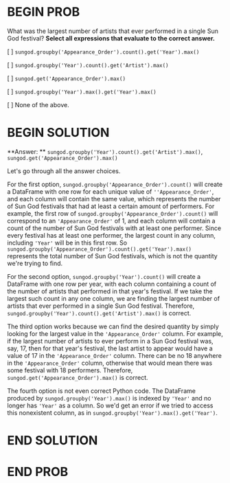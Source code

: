 # BEGIN PROB

What was the largest number of artists that ever performed in a single Sun God festival? **Select all expressions that evaluate to the correct answer.**

[ ] `sungod.groupby('Appearance_Order').count().get('Year').max()`

[ ] `sungod.groupby('Year').count().get('Artist').max()`

[ ] `sungod.get('Appearance_Order').max()`

[ ] `sungod.groupby('Year').max().get('Year').max()`

[ ] None of the above.

# BEGIN SOLUTION

**Answer: ** `sungod.groupby('Year').count().get('Artist').max()`, `sungod.get('Appearance_Order').max()`

Let's go through all the answer choices.

For the first option, `sungod.groupby('Appearance_Order').count()` will create a DataFrame with one row for each unique value of `''Appearance_Order'`, and each column will contain the same value, which represents the number of Sun God festivals that had at least a certain amount of performers. For example, the first row of `sungod.groupby('Appearance_Order').count()` will correspond to an `'Appearance_Order'` of 1, and each column will contain a count of the number of Sun God festivals with at least one performer. Since every festival has at least one performer, the largest count in any column, including `'Year'` will be in this first row. So `sungod.groupby('Appearance_Order').count().get('Year').max()` represents the total number of Sun God festivals, which is not the quantity we're trying to find.

For the second option, `sungod.groupby('Year').count()` will create a DataFrame with one row per year, with each column containing a count of the number of artists that performed in that year's festival. If we take the largest such count in any one column, we are finding the largest number of artists that ever performed in a single Sun God festival. Therefore,
`sungod.groupby('Year').count().get('Artist').max()` is correct. 

The third option works because we can find the desired quantity by simply looking for the largest value in the `'Appearance_Order'` column. For example, if the largest number of artists to ever perform in a Sun God festival was, say, 17, then for that year's festival, the last artist to appear would have a value of 17 in the `'Appearance_Order'` column. There can be no 18 anywhere in the `'Appearance_Order'` column, otherwise that would mean there was some festival with 18 performers. Therefore, `sungod.get('Appearance_Order').max()` is correct.

The fourth option is not even correct Python code. The DataFrame produced by `sungod.groupby('Year').max()` is indexed by `'Year'` and no longer has `'Year'` as a column. So we'd get an error if we tried to access this nonexistent column, as in `sungod.groupby('Year').max().get('Year')`. 

# END SOLUTION

# END PROB